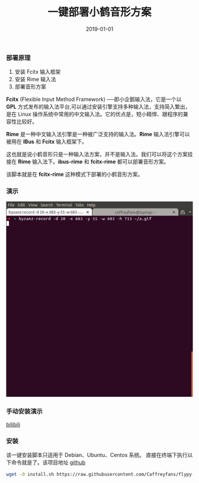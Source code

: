 ﻿---
title: 一键部署小鹤音形方案
date: 2019-01-01
tags: 
- Linux
- flypy

---
### 部署原理
1. 安装 Fcitx 输入框架
2. 安装 Rime 输入法
3. 部署音形方案

**Fcitx** (Flexible Input Method Framework) ──即小企鹅输入法，它是一个以 **GPL** 方式发布的输入法平台,可以通过安装引擎支持多种输入法，支持简入繁出，是在 Linux 操作系统中常用的中文输入法。它的优点是，短小精悍、跟程序的兼容性比较好。

<!--more-->
**Rime** 是一种中文输入法引擎是一种被广泛支持的输入法。**Rime** 输入法引擎可以被用在 **IBus** 和 **Fcitx** 输入框架下。

这也就是说小鹤音形只是一种输入法方案，并不是输入法。我们可以将这个方案挂接在 **Rime** 输入法下。**ibus-rime** 和 **fcitx-rime** 都可以部署音形方案。

该脚本就是在 **fcitx-rime** 这种模式下部署的小鹤音形方案。

### 演示
![example](https://raw.githubusercontent.com/Caffreyfans/flypy-install/master/example.gif)

### 手动安装演示
[bilibili](https://bilibili.com/video/av46403021)

### 安装
该一键安装脚本只适用于 Debian、Ubuntu、Centos 系统。
直接在终端下执行以下命令就是了。该项目地址 [github](https://github.com/Caffreyfans/flypy-install)

```bash
wget -O install.sh https://raw.githubusercontent.com/Caffreyfans/flypy-install/master/install.sh && sudo chmod +x install.sh && ./install.sh
```

